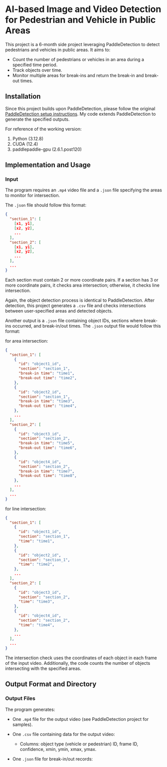 # AI-based Image and Video Detection for Pedestrian and Vehicle in Public Areas

This project is a 6-month side project leveraging PaddleDetection to detect pedestrians and vehicles in public areas. It aims to:
- Count the number of pedestrians or vehicles in an area during a specified time period.
- Track objects over time.
- Monitor multiple areas for break-ins and return the break-in and break-out times.

## Installation

Since this project builds upon PaddleDetection, please follow the original [PaddleDetection setup instructions](https://github.com/PaddlePaddle/PaddleDetection/blob/release/2.8/docs/tutorials/INSTALL_cn.md). My code extends PaddleDetection to generate the specified outputs.

For reference of the working version:
1. Python (3.12.8)
2. CUDA (12.4)
3. paddlepaddle-gpu (2.6.1.post120)

## Implementation and Usage

### Input

The program requires an `.mp4` video file and a `.json` file specifying the areas to monitor for intersection. 

The `.json` file should follow this format:
```json
{
  "section_1": [
    [x1, y1],
    [x2, y2],
    ...
  ],
  "section_2": [
    [x1, y1],
    [x2, y2],
    ...
  ],
  ...
}
```
Each section must contain 2 or more coordinate pairs. If a section has 3 or more coordinate pairs, it checks area intersection; otherwise, it checks line intersection.

Again, the object detection process is identical to PaddleDetection. After detection, this project generates a `.csv` file and checks intersections between user-specified areas and detected objects. 

Another output is a `.json` file containing object IDs, sections where break-ins occurred, and break-in/out times. 
The `.json` output file would follow this format:

for area intersection:
```json
{
  "section_1": [
    {
      "id": "object1_id",
      "section": "section_1",
      "break-in time": "time1",
      "break-out time": "time2",
    },
    {
      "id": "object2_id",
      "section": "section_1",
      "break-in time": "time3",
      "break-out time": "time4",
    },
    ...
  ],
  "section_2": [
    {
      "id": "object3_id",
      "section": "section_2",
      "break-in time": "time5",
      "break-out time": "time6",
    },
    {
      "id": "object4_id",
      "section": "section_2",
      "break-in time": "time7",
      "break-out time": "time8",
    },
    ...
  ],
  ...
}
```

for line intersection:
```json
{
  "section_1": [
    {
      "id": "object1_id",
      "section": "section_1",
      "time": "time1",
    },
    {
      "id": "object2_id",
      "section": "section_1",
      "time": "time2",
    },
    ...
  ],
  "section_2": [
    {
      "id": "object3_id",
      "section": "section_2",
      "time": "time3",
    },
    {
      "id": "object4_id",
      "section": "section_2",
      "time": "time4",
    },
    ...
  ],
  ...
}
```

The intersection check uses the coordinates of each object in each frame of the input video. Additionally, the code counts the number of objects intersecting with the specified areas.

## Output Format and Directory

### Output Files

The program generates:

* One `.mp4` file for the output video (see PaddleDetection project for samples).
* One `.csv` file containing data for the output video:
  - Columns: object type (vehicle or pedestrian) ID, frame ID, confidence, xmin, ymin, xmax, ymax.

* One `.json` file for break-in/out records:


